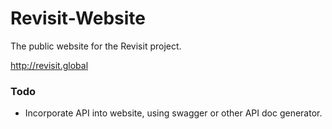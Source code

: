 Revisit-Website
===============

The public website for the Revisit project.

http://revisit.global

### Todo
- Incorporate API into website, using swagger or other API doc generator.
